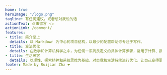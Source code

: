 ```yaml
---
home: true
heroImage: "/logo.png"
tagline: 有任何建议，或者想对我说的话
actionText: 点击留言 👈
actionLink: /comment/
features:
- title: 简介至上
  details: 以 Markdown 为中心的项目结构，以最少的配置帮助你专注于写作。
- title: 算法优化
  details: 在数学和计算机科学之中，为任何一系列良定义的具体计算步骤，常用于计算、数据处理和自动推理。
- title: 生活黑客
  details: 以理性、探索精神和系统思维为基础，对自我和生活持续进行优化，让自己变得更加健康、自信和快乐，让生活变得更加充实和美好的人。
footer: Made by Ruijian Zha ❤️
---
```

